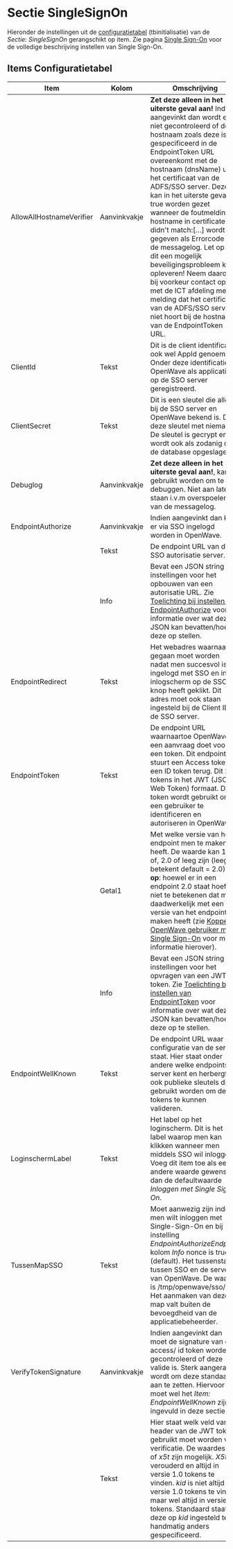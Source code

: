 # Sectie SingleSignOn

Hieronder de instellingen uit de [configuratietabel](/docs/instellen_inrichten/configuratie.md) (tbinitialisatie) van de _Sectie: SingleSignOn_ gerangschikt op item. Zie pagina [Single Sign-On](/docs/instellen_inrichten/singlesignon.md) voor de volledige beschrijving instellen van Single Sign-On.

## Items Configuratietabel

| Item                     | Kolom        | Omschrijving                                                                                                                                                                                                                                                                                                                                                                                                                                                                                                                                                                                                                                                     |
| ------------------------ | ------------ | ---------------------------------------------------------------------------------------------------------------------------------------------------------------------------------------------------------------------------------------------------------------------------------------------------------------------------------------------------------------------------------------------------------------------------------------------------------------------------------------------------------------------------------------------------------------------------------------------------------------------------------------------------------------- |
| AllowAllHostnameVerifier | Aanvinkvakje | **Zet deze alleen in het uiterste geval aan!** Indien aangevinkt dan wordt er niet gecontroleerd of de hostnaam zoals deze is gespecificeerd in de EndpointToken URL overeenkomt met de hostnaam (dnsName) uit het certificaat van de ADFS/SSO server. Deze kan in het uiterste geval op true worden gezet wanneer de foutmelding: hostname in certificate didn't match:[…] wordt gegeven als Errorcode in de messagelog. Let op dat dit een mogelijk beveiligingsprobleem kan opleveren! Neem daarom bij voorkeur contact op met de ICT afdeling met de melding dat het certificaat van de ADFS/SSO server niet hoort bij de hostnaam van de EndpointToken URL. |
| ClientId                 | Tekst        | Dit is de client identificatie, ook wel AppId genoemd. Onder deze identificatie is OpenWave als applicatie op de SSO server geregistreerd.                                                                                                                                                                                                                                                                                                                                                                                                                                                                                                                       |
| ClientSecret             | Tekst        | Dit is een sleutel die alleen bij de SSO server en OpenWave bekend is. Deel deze sleutel met niemand! De sleutel is gecrypt en wordt ook als zodanig op de database opgeslagen.                                                                                                                                                                                                                                                                                                                                                                                                                                                                                  |
| Debuglog                 | Aanvinkvakje | **Zet deze alleen in het uiterste geval aan!**, kan gebruikt worden om te debuggen. Niet aan laten staan i.v.m overspoelen van de messagelog.                                                                                                                                                                                                                                                                                                                                                                                                                                                                                                                    |
| EndpointAuthorize        | Aanvinkvakje | Indien aangevinkt dan kan er via SSO ingelogd worden in OpenWave.                                                                                                                                                                                                                                                                                                                                                                                                                                                                                                                                                                                                |
|                          | Tekst        | De endpoint URL van de SSO autorisatie server.                                                                                                                                                                                                                                                                                                                                                                                                                                                                                                                                                                                                                   |
|                          | Info         | Bevat een JSON string met instellingen voor het opbouwen van een autorisatie URL. Zie [Toelichting bij instellen van EndpointAuthorize](/docs/instellen_inrichten/singlesignon#toelichting_bij_instellen_van_endpointauthorize.md) voor informatie over wat deze JSON kan bevatten/hoe deze op stellen.                                                                                                                                                                                                                                                                                                                                                          |
| EndpointRedirect         | Tekst        | Het webadres waarnaartoe gegaan moet worden nadat men succesvol is ingelogd met SSO en in het inlogscherm op de SSO knop heeft geklikt. Dit adres moet ook staan ingesteld bij de Client ID op de SSO server.                                                                                                                                                                                                                                                                                                                                                                                                                                                    |
| EndpointToken            | Tekst        | De endpoint URL waarnaartoe OpenWave een aanvraag doet voor een token. Dit endpoint stuurt een Access token en een ID token terug. Dit zijn tokens in het JWT (JSON Web Token) formaat. Dit token wordt gebruikt om een gebruiker te identificeren en autoriseren in OpenWave.                                                                                                                                                                                                                                                                                                                                                                                   |
|                          | Getal1       | Met welke versie van het endpoint men te maken heeft. De waarde kan 1.0 of, 2.0 of leeg zijn (leeg betekent default = 2.0). **Let op**: hoewel er in een endpoint 2.0 staat hoeft dit niet te betekenen dat men daadwerkelijk met een 2.0 versie van het endpoint te maken heeft (zie [Koppeling OpenWave gebruiker met Single Sign-On](/docs/instellen_inrichten/singlesignon#koppeling_openwave_gebruiker_met_single_sign_on.md) voor meer informatie hierover).                                                                                                                                                                                               |
|                          | Info         | Bevat een JSON string met instellingen voor het opvragen van een JWT token. Zie [Toelichting bij instellen van EndpointToken](/docs/instellen_inrichten/singlesignon#toelichting_bij_instellen_van_endpointtoken.md) voor informatie over wat deze JSON kan bevatten/hoe deze op te stellen.                                                                                                                                                                                                                                                                                                                                                                     |
| EndpointWellKnown        | Tekst        | De endpoint URL waar de configuratie van de server staat. Hier staat onder andere welke endpoints de server kent en herbergt ook publieke sleutels die gebruikt worden om de tokens te kunnen valideren.                                                                                                                                                                                                                                                                                                                                                                                                                                                         |
| LoginschermLabel         | Tekst        | Het label op het loginscherm. Dit is het label waarop men kan klikken wanneer men middels SSO wil inloggen. Voeg dit item toe als een andere waarde gewenst is dan de defaultwaarde _Inloggen met Single Sign On_.                                                                                                                                                                                                                                                                                                                                                                                                                                               |
| TussenMapSSO             | Tekst        | Moet aanwezig zijn indien men wilt inloggen met Single-Sign-On en bij instelling _EndpointAuthorizeEndpoint_ kolom _Info_ nonce is true (default). Het tussenstation tussen SSO en de server van OpenWave. De waarde is /tmp/openwave/sso/. Het aanmaken van deze map valt buiten de bevoegdheid van de applicatiebeheerder.                                                                                                                                                                                                                                                                                                                                     |
| VerifyTokenSignature     | Aanvinkvakje | Indien aangevinkt dan moet de signature van een access/ id token worden gecontroleerd of deze valide is. Sterk aangeraden wordt om deze standaard aan te zetten. Hiervoor moet wel het _Item: EndpointWellKnown_ zijn ingevuld in deze sectie.                                                                                                                                                                                                                                                                                                                                                                                                                   |
|                          | Tekst        | Hier staat welk veld van de header van de JWT token gebruikt moet worden voor verificatie. De waardes _kid_ of _x5t_ zijn mogelijk. _X5t_ is verouderd en altijd in versie 1.0 tokens te vinden. _kid_ is niet altijd in versie 1.0 tokens te vinden maar wel altijd in versie 2 tokens. Standaard staat deze op _kid_ ingesteld tenzij handmatig anders gespecificeerd.                                                                                                                                                                                                                                                                                         |
